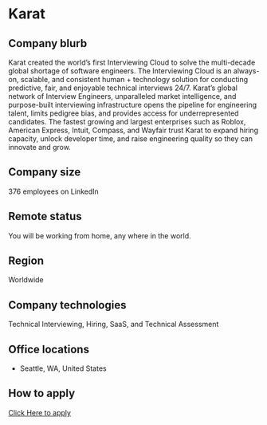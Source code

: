 # Karat

## Company blurb

Karat created the world’s first Interviewing Cloud to solve the multi-decade global shortage of software engineers. The Interviewing Cloud is an always-on, scalable, and consistent human + technology solution for conducting predictive, fair, and enjoyable technical interviews 24/7. Karat’s global network of Interview Engineers, unparalleled market intelligence, and purpose-built interviewing infrastructure opens the pipeline for engineering talent, limits pedigree bias, and provides access for underrepresented candidates. The fastest growing and largest enterprises such as Roblox, American Express, Intuit, Compass, and Wayfair trust Karat to expand hiring capacity, unlock developer time, and raise engineering quality so they can innovate and grow.

## Company size

376 employees on LinkedIn

## Remote status

You will be working from home, any where in the world.

## Region

Worldwide

## Company technologies

Technical Interviewing, Hiring, SaaS, and Technical Assessment

## Office locations

- Seattle, WA, United States

## How to apply

[Click Here to apply](https://karat.com/)
